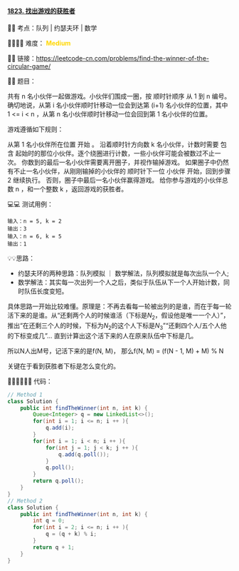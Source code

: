 #### [1823. 找出游戏的获胜者](https://leetcode-cn.com/problems/find-the-winner-of-the-circular-game/)

🔑🔑 考点：队列 | 约瑟夫环 | 数学

🚴‍♀️🚴‍♀️ 难度： <span style = "color:gold; font-weight:bold">Medium</span>

🔗🔗 链接：https://leetcode-cn.com/problems/find-the-winner-of-the-circular-game/

📖📖 题目：

共有 n 名小伙伴一起做游戏。小伙伴们围成一圈，按 顺时针顺序 从 1 到 n 编号。确切地说，从第 i 名小伙伴顺时针移动一位会到达第 (i+1) 名小伙伴的位置，其中 1 <= i < n ，从第 n 名小伙伴顺时针移动一位会回到第 1 名小伙伴的位置。

游戏遵循如下规则：

从第 1 名小伙伴所在位置 开始 。
沿着顺时针方向数 k 名小伙伴，计数时需要 包含 起始时的那位小伙伴。逐个绕圈进行计数，一些小伙伴可能会被数过不止一次。
你数到的最后一名小伙伴需要离开圈子，并视作输掉游戏。
如果圈子中仍然有不止一名小伙伴，从刚刚输掉的小伙伴的 顺时针下一位 小伙伴 开始，回到步骤 2 继续执行。
否则，圈子中最后一名小伙伴赢得游戏。
给你参与游戏的小伙伴总数 n ，和一个整数 k ，返回游戏的获胜者。

💻💻 测试用例：

```
输入：n = 5, k = 2
输出：3
输入：n = 6, k = 5
输出：1
```

💡💡思路：

- 约瑟夫环的两种思路：队列模拟 ｜ 数学解法，队列模拟就是每次出队一个人;
- 数学解法：其实每一次出列一个人之后，类似于队伍从下一个人开始计数，同时队伍长度变短。

具体思路一开始比较难懂。原理是：不再去看每一轮被出列的是谁，而在于每一轮活下来的是谁。从“还剩两个人的时候谁活（下标是$N_2$，假设他是唯一一个人）”，推出“在还剩三个人的时候，下标为$N_2$的这个人下标是$N_3$”“还剩四个人/五个人他的下标变成几”... 直到计算出这个活下来的人在原来队伍中下标是几。

所以N人出M号，记活下来的是f(N, M)， 那么f(N, M) = (f(N - 1, M) + M) % N

关键在于看到获胜者下标是怎么变化的。



👩🏻‍💻🧑🏻‍💻 代码：

```Java
// Method 1
class Solution {
    public int findTheWinner(int n, int k) {
        Queue<Integer> q = new LinkedList<>();
        for(int i = 1; i <= n; i ++ ){
            q.add(i);
        }
        for(int i = 1; i < n; i ++ ){
            for(int j = 1; j < k; j ++ ){
                q.add(q.poll());
            }
            q.poll();
        }
        return q.poll();
    }
}
// Method 2
class Solution {
    public int findTheWinner(int n, int k) {
        int q = 0;
        for(int i = 2; i <= n; i ++ ){
            q = (q + k) % i;
        }
        return q + 1;
    }
}



```









